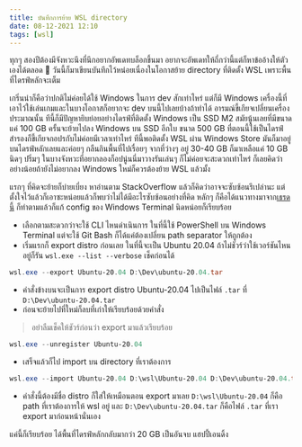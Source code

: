 ```yaml
---
title: บันทึกการย้าย WSL directory
date: 08-12-2021 12:10
tags: [wsl]
---
```


ทุกๆ สองปีต้องมีจังหวะนึงที่นึกอยากอัพเดทบล็อกขึ้นมา อยากจะอัพเดทให้ถี่กว่านี้แต่ก็หาข้ออ้างให้ตัวเองได้ตลอด 😬 วันนี้ก็มาเขียนบันทึกไว้หน่อยเนื่องในโอกาสย้าย directory ที่ติดตั้ง WSL เพราะพื้นที่ไดรฟ์หลักจะเต็ม

เกริ่นนำก็คือว่าปกติไม่ค่อยได้ใช้ Windows ในการ dev สักเท่าไหร่ แต่ก็มี Windows เครื่องนี้ที่เอาไว้ใช้เล่นเกมและในบางโอกาสก็อยากจะ dev บนนี้ไปเลยบ้างถ้าทำได้ อารมณ์ขี้เกียจเปลี่ยนเครื่องประมาณนั้น ทีนี้ก็มีปัญหายิบย่อยอย่างไดรฟ์ที่ติดตั้ง Windows เป็น SSD M2 สมัยนู้นเลยที่มีขนาดแค่ 100 GB ครั้นจะย้ายไปลง Windows บน SSD อีกใบ ขนาด 500 GB ที่ตอนนี้ใช้เป็นไดรฟ์สำรองก็ขี้เกียจกอปรกับไม่ค่อยมีเวลาเท่าไหร่ ทีนี้พอติดตั้ง WSL ผ่าน Windows Store มันก็มาอยู่บนไดรฟ์หลักเลยและค่อยๆ กลืนกินพื้นที่ไปเรื่อยๆ จากที่ว่างๆ อยู่ 30-40 GB ก็มาเหลือแค่ 10 GB นิดๆ ปริ่มๆ ในบางจังหวะที่อยากลองก็อปนู่นนี่มาวางรันเล่นๆ ก็ไม่ค่อยจะสะดวกเท่าไหร่ ก็เลยคิดว่าอย่างน้อยถ้ายังไม่อยากลง Windows ใหม่ก็ควรต้องย้าย WSL แล้วมั้ง

แรกๆ ที่คิดจะย้ายก็บ่ายเบี่ยง หาอ่านตาม StackOverflow แล้วก็คิดว่าอาจจะซับซ้อนรึเปล่านะ แต่ตั้งใจไว้แล้วก็เอาซะหน่อยแล้วก็พบว่าไม่ได้มีอะไรซับซ้อนอย่างที่คิด หลักๆ ก็คือได้แนวทางมาจาก[เธรดนี้](https://stackoverflow.com/a/51767786/4010864) ก็ทำตามแล้วก็แก้ config ของ Windows Terminal นิดหน่อยก็เรียบร้อย

- เลือกตามสะดวกว่าจะใช้ CLI ไหนดำเนินการ ในที่นี้ใช้ PowerShell บน Windows Terminal แต่จะใช้ Git Bash ก็ได้แค่ต้องเปลี่ยน path separator ให้ถูกต้อง
- เริ่มแรกก็ export distro ก่อนเลย ในที่นี้จะเป็น Ubuntu 20.04 ถ้าไม่ชัวร์ว่าใช้เวอร์ชันไหนอยู่ก็รัน `wsl.exe --list --verbose` เช็คก่อนได้

```powershell
wsl.exe --export Ubuntu-20.04 D:\Dev\ubuntu-20.04.tar
```

- คำสั่งข้างบนจะเป็นการ export distro Ubuntu-20.04 ไปเป็นไฟล์ `.tar` ที่ `D:\Dev\ubuntu-20.04.tar`
- ก่อนจะย้ายไปที่ใหม่ก็ลบที่เก่าให้เรียบร้อยด้วยคำสั่ง

> อย่าลืมเช็คให้ชัวร์ก่อนว่า export มาแล้วเรียบร้อย

```powershell
wsl.exe --unregister Ubuntu-20.04
```

- เสร็จแล้วก็ไป import บน directory ที่เราต้องการ

```powershell
wsl.exe --import Ubuntu-20.04 D:\wsl\Ubuntu-20.04 D:\Dev\ubuntu-20.04.tar
```

- คำสั่งนี้ต้องมีชื่อ distro ก็ใส่ให้เหมือนตอน export มาเลย `D:\wsl\Ubuntu-20.04` ก็คือ path ที่เราต้องการให้ wsl อยู่ และ `D:\Dev\ubuntu-20.04.tar` ก็คือไฟล์ `.tar` ที่เรา export มาก่อนหน้านั่นเอง

แค่นี้ก็เรียบร้อย ได้พื้นที่ไดรฟ์หลักกลับมากว่า 20 GB เป็นอันจบ แฮปปี้เอนดิ้ง